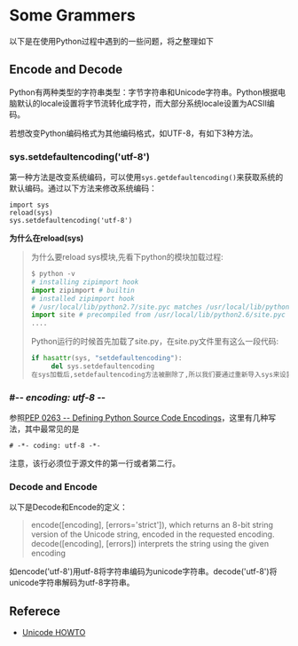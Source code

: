 Some Grammers
===

以下是在使用Python过程中遇到的一些问题，将之整理如下

Encode and Decode
---
Python有两种类型的字符串类型：字节字符串和Unicode字符串。Python根据电脑默认的locale设置将字节流转化成字符，而大部分系统locale设置为ACSII编码。

若想改变Python编码格式为其他编码格式，如UTF-8，有如下3种方法。

### sys.setdefaultencoding('utf-8')
第一种方法是改变系统编码，可以使用`sys.getdefaultencoding()`来获取系统的默认编码。通过以下方法来修改系统编码：

```
import sys
reload(sys)
sys.setdefaultencoding('utf-8')
```

**为什么在reload(sys)**
> 为什么要reload sys模块,先看下python的模块加载过程:
>
> ```python
> $ python -v
> # installing zipimport hook
> import zipimport # builtin
> # installed zipimport hook
> # /usr/local/lib/python2.7/site.pyc matches /usr/local/lib/python2.6/site.py
> import site # precompiled from /usr/local/lib/python2.6/site.pyc
> ....
> ```
>
>  Python运行的时候首先加载了site.py，在site.py文件里有这么一段代码:
>
> ```python
> if hasattr(sys, "setdefaultencoding"):
>      del sys.setdefaultencoding
> 在sys加载后,setdefaultencoding方法被删除了,所以我们要通过重新导入sys来设置系统编码。

### #-*- encoding: utf-8 -*-
参照[PEP 0263 -- Defining Python Source Code Encodings](http://legacy.python.org/dev/peps/pep-0263/)，这里有几种写法，其中最常见的是

    # -*- coding: utf-8 -*-

注意，该行必须位于源文件的第一行或者第二行。

### Decode and Encode
以下是Decode和Encode的定义：
> encode([encoding], [errors='strict']), which returns an 8-bit string version of the Unicode string, encoded in the requested encoding.
> decode([encoding], [errors]) interprets the string using the given encoding

如encode('utf-8')用utf-8将字符串编码为unicode字符串。decode('utf-8')将unicode字符串解码为utf-8字符串。

Referece
---
- [Unicode HOWTO](https://docs.python.org/2/howto/unicode.html)


